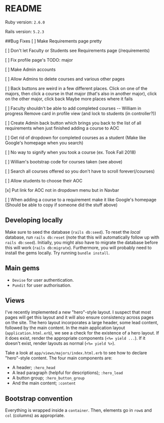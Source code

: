 # README

Ruby version: `2.6.0`

Rails version: `5.2.3`

##Bug Fixes
[ ] Make Requirements page pretty

[ ] Don't let Faculty or Students see Requirements page (/requirements)

[ ] Fix profile page's TODO: major

[ ] Make Admin accounts

[ ] Allow Admins to delete courses and various other pages

[ ] Back buttons are weird in a few different places. 
        Click on one of the majors, then click a course in that major (that's also in another major), click on the other major, click back
        Maybe more places where it fails

[ ] Faculty shouldn't be able to add completed courses -- William in progress
        Remove card in profile view (and lock to students (in controller?)) 

[ ] Create Admin back button which brings you back to the list of all requirements when just finished adding a course to AOC

[ ] Get rid of dropdown for completed courses as a student (Make like Google's homepage when you search)

[ ] No way to signify when you took a course (ex. Took Fall 2018)

[ ] William's bootstrap code for courses taken (see above)

[ ] Search all courses offered so you don't have to scroll forever(/courses)

[ ] Allow students to choose their AOC

[x] Put link for AOC not in dropdown menu but in Navbar 

[ ] When adding a course to a requirement make it like Google's homepage (Should be able to copy if someone did the stuff above)

## Developing locally
Make sure to seed the database (`rails db:seed`). To reset the _local_ database, run `rails db:reset` (note that this will automatically follow up with `rails db:seed`).
Initially, you might also have to migrate the database before this will work (`rails db:migrate`).
Furthermore, you will probably need to install the gems locally. Try running `bundle install`.

## Main gems
- `Devise` for user authentication.
- `Pundit` for user authorisation.

## Views
I've recently implemented a new "hero"-style layout. I suspect that most pages will get this layout and it will also ensure consistency across pages on the site. The hero layout incorporates a large header, some lead content, followed by the main content.
In the main application layout (`application.html.erb`), we see a check for the existence of a hero layout. If it does exist, render the appropriate components (`<%= yield ...`).
If it doesn't exist, render layouts as normal (`<%= yield %>`).

Take a look at `app/views/majors/index.html.erb` to see how to declare "hero"-style content. The four main components are:
- A header; `:hero_head`
- A lead paragraph (helpful for descriptions); `:hero_lead`
- A button group; `:hero_button_group`
- And the main content; `:content`

## Bootstrap convention
Everything is wrapped inside a `container`. Then, elements go in `row`s and `col` (columns) as appropriate.